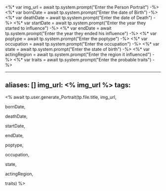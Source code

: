 <%* var img_url = await tp.system.prompt("Enter the Person Portrait") -%>
<%* var bornDate = await tp.system.prompt("Enter the date of Birth") -%>
<%* var deathDate = await tp.system.prompt("Enter the date of Death") -%>
<%* var startDate = await tp.system.prompt("Enter the year they started to influence") -%>
<%* var endDate = await tp.system.prompt("Enter the year they ended his influence") -%>
<%* var poptype = await tp.system.prompt("Enter  the poptype") -%>
<%* var occupation = await tp.system.prompt("Enter the occupation") -%>
<%* var state = await tp.system.prompt("Enter the state of birth") -%>
<%* var actingRegion = await tp.system.prompt("Enter the region it influenced") -%>
<%* var traits = await tp.system.prompt("Enter the probable traits") -%>

---
aliases: []
img_url: <% img_url %>
tags: 
---

<% await tp.user.generate_Portrait(tp.file.title, img_url,

bornDate,

deathDate,

startDate,

endDate,

poptype,

occupation,

state,

actingRegion,

traits) %>